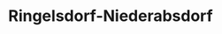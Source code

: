 ---
title: Ringelsdorf-Niederabsdorf
url: /ringelsdorf-niederabsdorf/
latitude: 48.564
longitude: 16.854
---